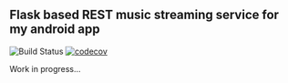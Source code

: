 ## Flask based REST music streaming service for my android app

![Build Status](https://github.com/GorgeousMooseNipple/AudioDementiaServer/actions/workflows/python-app.yml/badge.svg?event=push)
[![codecov](https://codecov.io/gh/GorgeousMooseNipple/AudioDementiaServer/branch/master/graph/badge.svg)](https://codecov.io/gh/GorgeousMooseNipple/AudioDementiaServer)

Work in progress...


